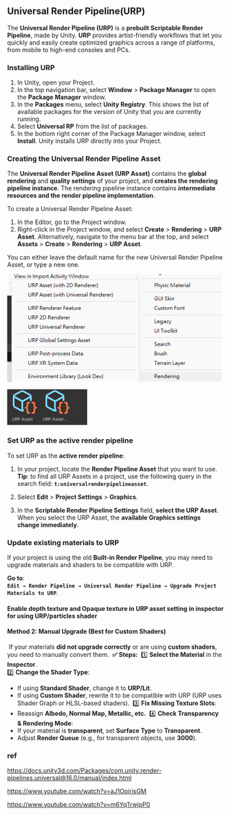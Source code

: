 ## Universal Render Pipeline(URP) 
The **Universal Render Pipeline (URP)** is a **prebuilt Scriptable Render Pipeline**, made by Unity. **URP** provides artist-friendly workflows that let you quickly and easily create optimized graphics across a range of platforms, from mobile to high-end consoles and PCs.

### Installing URP

1.  In Unity, open your Project.
2.  In the top navigation bar, select **Window** > **Package Manager** to open the **Package Manager** window.
3.  In the **Packages** menu, select **Unity Registry**. This shows the list of available packages for the version of Unity that you are currently running.
4.  Select **Universal RP** from the list of packages.
5.  In the bottom right corner of the Package Manager window, select **Install**. Unity installs URP directly into your Project.


### Creating the Universal Render Pipeline Asset

The **Universal Render Pipeline Asset (URP Asset)** contains the **global rendering** and **quality settings** of your project, and **creates the rendering pipeline instance**. The rendering pipeline instance contains **intermediate resources and the render pipeline implementation**.

To create a Universal Render Pipeline Asset:

1.  In the Editor, go to the Project window.
2.  Right-click in the Project window, and select **Create** > **Rendering** > **URP Asset**. Alternatively, navigate to the menu bar at the top, and select **Assets** > **Create** > **Rendering** > **URP Asset**.

You can either leave the default name for the new Universal Render Pipeline Asset, or type a new one.

![](./img/URP2.png)

![](./img/URP1.png)
### Set URP as the active render pipeline

To set URP as the **active render pipeline**:

1.  In your project, locate the **Render Pipeline Asset** that you want to use.  
    **Tip**: to find all URP Assets in a project, use the following query in the search field: **`t:universalrenderpipelineasset`**.
    
2.  Select **Edit** > **Project Settings** > **Graphics**.
    
3.  In the **Scriptable Render Pipeline Settings** field, **select the URP Asset**. When you select the URP Asset, the **available Graphics settings change immediately**.


### Update existing materials to URP
If your project is using the old **Built-in Render Pipeline**, you may need to upgrade materials and shaders to be compatible with URP.

**Go to**: \
**`Edit → Render Pipeline → Universal Render Pipeline → Upgrade Project Materials to URP`**.

#### Enable depth texture and Opaque texture in URP asset setting in inspector for using **URP/particles shader**

#### **Method 2: Manual Upgrade (Best for Custom Shaders)**
​
If your materials **did not upgrade correctly** or are using **custom shaders**, you need to manually convert them.
​
**✅ Steps:**
​
1️⃣ **Select the Material** in the **Inspector**.  
2️⃣ **Change the Shader Type**:
​
-   If using **Standard Shader**, change it to **URP/Lit**.
-   If using **Custom Shader**, rewrite it to be compatible with URP (URP uses Shader Graph or HLSL-based shaders).
​
3️⃣ **Fix Missing Texture Slots**:
​
-   Reassign **Albedo, Normal Map, Metallic, etc.**
​
4️⃣ **Check Transparency & Rendering Mode**:
​
-   If your material is **transparent**, set **Surface Type** to **Transparent**.
-   Adjust **Render Queue** (e.g., for transparent objects, use **3000**).


### ref
https://docs.unity3d.com/Packages/com.unity.render-pipelines.universal@16.0/manual/index.html

https://www.youtube.com/watch?v=aJ1OpirisGM

https://www.youtube.com/watch?v=m6YqTrwjpP0


